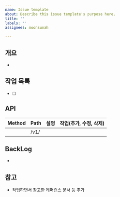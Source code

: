 ```yaml
---
name: Issue template
about: Describe this issue template's purpose here.
title: ''
labels: ''
assignees: moonsunah

---
```


## 개요

-

## 작업 목록

- [ ]

## API

| Method | Path      | 설명           | 작업(추가, 수정, 삭제) |
| ------ | --------- | -------------- | ---------------------- |
| | /v1/| | |

## BackLog

- [ ]( )

## 참고

- 작업하면서 참고한 레퍼런스 문서 등 추가

